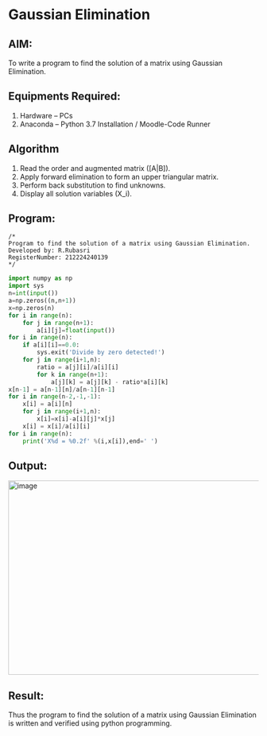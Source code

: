 # Gaussian Elimination

## AIM:
To write a program to find the solution of a matrix using Gaussian Elimination.

## Equipments Required:
1. Hardware – PCs
2. Anaconda – Python 3.7 Installation / Moodle-Code Runner

## Algorithm
1. Read the order and augmented matrix ([A|B]).
2. Apply forward elimination to form an upper triangular matrix.
3. Perform back substitution to find unknowns.
4. Display all solution variables (X_i).

## Program:
```
/*
Program to find the solution of a matrix using Gaussian Elimination.
Developed by: R.Rubasri
RegisterNumber: 212224240139
*/
```
```python
import numpy as np
import sys
n=int(input())
a=np.zeros((n,n+1))
x=np.zeros(n)
for i in range(n):
    for j in range(n+1):
        a[i][j]=float(input())
for i in range(n):
    if a[i][i]==0.0:
        sys.exit('Divide by zero detected!')
    for j in range(i+1,n):
        ratio = a[j][i]/a[i][i]
        for k in range(n+1):
            a[j][k] = a[j][k] - ratio*a[i][k]
x[n-1] = a[n-1][n]/a[n-1][n-1]
for i in range(n-2,-1,-1):
    x[i] = a[i][n]
    for j in range(i+1,n):
        x[i]=x[i]-a[i][j]*x[j]
    x[i] = x[i]/a[i][i]
for i in range(n):
    print('X%d = %0.2f' %(i,x[i]),end=' ')
```

## Output:
<img width="849" height="391" alt="image" src="https://github.com/user-attachments/assets/f44947bf-8121-460b-a618-ee9cfd16336a" />



## Result:
Thus the program to find the solution of a matrix using Gaussian Elimination is written and verified using python programming.

